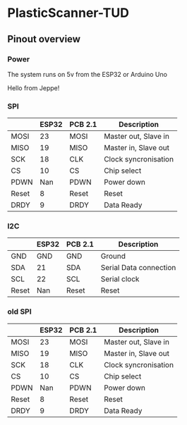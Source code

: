 # PlasticScanner-TUD

## Pinout overview
### Power
The system runs on 5v from the ESP32 or Arduino Uno

Hello from Jeppe!

### SPI
|           | ESP32   | PCB 2.1     | Description                   | 
| --------- | ------- |  ---------- | ----------------------------- |
| MOSI      | 23      | MOSI        | Master out, Slave in          | 
| MISO      | 19      | MISO        | Master in, Slave out          | 
| SCK       | 18      | CLK         | Clock syncronisation          |       
| CS        | 10      | CS          | Chip select                   | 
| PDWN      | Nan     | PDWN        | Power down                    | 
| Reset     | 8       | Reset       | Reset                         | 
| DRDY      | 9       | DRDY        | Data Ready                    | 


### I2C
|       | ESP32 | PCB 2.1    | Description                   | 
| ----- | ----- | ---------- | ----------------------------- |
| GND   | GND   | GND        | Ground                        | 
| SDA   | 21    | SDA        | Serial Data connection        | 
| SCL   | 22    | SCL        | Serial clock                  | 
| Reset | Nan   | Reset      | Reset                         | 




### old SPI
|           | ESP32   | PCB 2.1     | Description                   | 
| --------- | ------- |  ---------- | ----------------------------- |
| MOSI      | 23      | MOSI        | Master out, Slave in          | 
| MISO      | 19      | MISO        | Master in, Slave out          | 
| SCK       | 18      | CLK         | Clock syncronisation          |       
| CS        | 10      | CS          | Chip select                   | 
| PDWN      | Nan     | PDWN        | Power down                    | 
| Reset     | 8       | Reset       | Reset                         | 
| DRDY      | 9       | DRDY        | Data Ready                    | 

